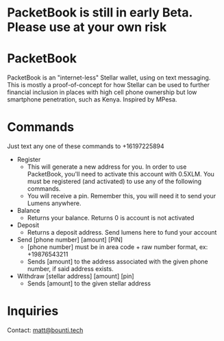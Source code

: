# PacketBook is still in early Beta.  Please use at your own risk

# PacketBook

PacketBook is an "internet-less" Stellar wallet, using on text messaging.  This is mostly a proof-of-concept for how Stellar can be used to further financial inclusion in places with high cell phone ownership but low smartphone penetration, such as Kenya.  Inspired by MPesa.


# Commands
Just text any one of these commands to +16197225894

- Register
  - This will generate a new address for you.  In order to use PacketBook, you'll need to activate this account with 0.5XLM.  You must be registered (and activated) to use any of the following commands.
  - You will receive a pin.  Remember this, you will need it to send your Lumens anywhere.
- Balance
  - Returns your balance.  Returns 0 is account is not activated
- Deposit
  - Returns a deposit address.  Send lumens here to fund your account
- Send [phone number] [amount] [PIN]
  - [phone number] must be in area code + raw number format, ex: +19876543211
  - Sends [amount] to the address associated with the given phone number, if said address exists.
- Withdraw [stellar address] [amount] [pin]
  - Sends [amount] to the given stellar address

# Inquiries

Contact: matt@bounti.tech

